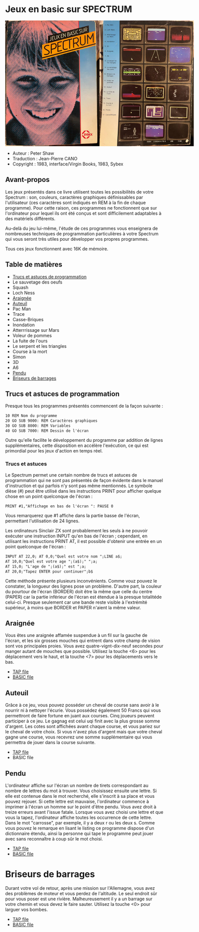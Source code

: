 # Jeux en basic sur SPECTRUM



<div style="display: flex">
<img src="images/screenshot-front.png" alt="front" width="300">
<img src="images/screenshot-back.png" alt="back" width="300">
</div>

* Auteur : Peter Shaw
* Traduction : Jean-Pierre CANO
* Copyright : 1983, interface/Virgin Books, 1983, Sybex

## Avant-propos

Les jeux présentés dans ce livre utilisent toutes les possibilités de votre Spectrum : son, couleurs, caractères graphiques définissables par l'utilisateur (ces caractères sont indiqués en REM à la fin de chaque programme). Pour cette raison, ces programmes ne fonctionnent que sur l'ordinateur pour lequel ils ont été conçus et sont difficilement adaptables à des matériels différents.

Au-delà du jeu lui-même, l'étude de ces programmes vous enseignera de nombreuses techniques de programmation particulières à votre Spectrum qui vous seront très utiles pour développer vos propres programmes.

Tous ces jeux fonctionnent avec 16K de mémoire.

## Table de matières

* [Trucs et astuces de programmation](#trucs-et-astuces-de-programmation)
* Le sauvetage des oeufs
* Squash
* Loch Ness
* [Araignée](#araignée)
* [Auteuil](#auteuil)
* Pac Man
* Trace
* Casse-Briques
* Inondation
* Atterrrissage sur Mars
* Voleur de pommes
* La fuite de l'ours
* Le serpent et les triangles
* Course à la mort
* Simon
* 3D
* A6
* [Pendu](#pendu)
* [Briseurs de barrages](#briseurs-de-barrages)

## Trucs et astuces de programmation

Presque tous les programmes présentés commencent de la façon suivante :

```basic
10 REM Nom du programme
20 GO SUB 9000: REM Caractères graphiques
30 GO SUB 8000: REM Variables
40 GO SUB 7000: REM Dessin de l'écran
```

Outre qu'elle facilite le développement du programme par addition de lignes supplémentaires, cette disposition en accélère l'exécution, ce qui est primordial pour les jeux d'action en temps réel.

### Trucs et astuces

Le Spectrum permet une certain nombre de trucs et astuces de programmation qui ne sont pas présentés de façon évidente dans le manuel d'instruction et qui parfois n'y sont pas même mentionnés. Le symbole dièse (#) peut être utilisé dans les instructions PRINT pour afficher quelque chose en un point quelconque de l'écran :

```basic
PRINT #1,"Affichage en bas de l'écran ": PAUSE 0
```

Vous remarquerez que #1 affiche dans la partie basse de l'écran, permettant l'utilisation de 24 lignes.

Les ordinateurs Sinclair ZX sont probablement les seuls à ne pouvoir exécuter une instruction INPUT qu'en bas de l'écran ; cependant, en utilisant les instructions PRINT AT, il est possible d'obtenir une entrée en un point quelconque de l'écran :

```basic
INPUT AT 22,0; AT 0,0;"Quel est votre nom ";LINE a$; 
AT 10,0;"Quel est votre age ";(a$);" ";a; 
AT 15,0; "L'age de ";(a$);" est ";a; 
AT 20,0;"Tapez ENTER pour continuer";b$
```

Cette méthode présente plusieurs inconvénients. Comme vouz pouvez le constater, la longueur des lignes pose un problème. D'autre part, la couleur du pourtour de l'écran (BORDER) doit être la même que celle du centre (PAPER) car la partie inférieur de l'écran est étendue à la presque totalitéde celui-ci. Presque seulement car une bande reste visible à l'extrémité supérieur, à moins que BORDER et PAPER n'aient la même valeur.

## Araignée

Vous êtes une araignée affamée suspendue à un fil sur la gauche de l'écran, et les six grosses mouches qui entrent dans votre champ de vision sont vos principales proies. Vous avez quatre-vignt-dix-neuf secondes pour manger autant de mouches que possible. Utilisez la touche <6> pour les déplacement vers le haut, et la touche <7> pour les déplacements vers le bas.

* [TAP file](6-SPIDER.TAP)
* [BASIC file](6-SPIDER.BAS)

## Auteuil

Grâce à ce jeu, vous pouvez posséder un cheval de course sans avoir à le nourrir ni à nettoyer l'écurie. Vous possédez également 50 Francs qui vous permettront de faire fortune en juant aux courses. Cinq joueurs peuvent participer à ce jeu. Le gagnag est celui uqi finit avec la plus grosse somme d'argent. Les cotes sont affichées avant chaque course, et vous pariez sur le cheval de votre choix. Si vous n'avez plus d'argent mais que votre cheval gagne une course, vous recevrez une somme supplémentaire qui vous permettra de jouer dans la course suivante.

* [TAP file](12-AUTEUIL.tap)
* BASIC file

## Pendu

L'ordinateur affiche sur l'écran un nombre de tirets correspondant au nombre de lettres du mot à trouver. Vous choisissez ensuite une lettre. Si elle est contenue dans le mot recherché, elle s'inscrit à sa place et vous pouvez rejouer. Si cette lettre est mauvaise, l'ordinateur commence à imprimer à l'écran un homme sur le point d'être pendu. Vous avez droit à treize erreurs avant l'issue fatale. Lorsque vous avez choisi une lettre et que vous la tapez, l'ordinateur affiche toutes les occurrence de cette lettre. Dans le mot "carrosse", par exemple, il y a deux r ou les deux s. Comme vous pouvez le remarque en lisant le listing ce programme dispose d'un dictionnaire étendu, ainsi la personne qui tape le programme peut jouer avec sans reconnaître à coup sûr le mot choisi.

* [TAP file](16-HANGUP.TAP)
* [BASIC file](16-HANGUP.BAS)

# Briseurs de barrages

Durant votre vol de retour, après une mission sur l'Allemagne, vous avez des problèmes de moteur et vous perdez de l'altitude. Le seul endroit sûr pour vous poser est une rivière. Malheureusement il y a un barrage sur votre chemin et vous devez le faire sauter. Utilisez la touche <0> pour larguer vos bombes.

* [TAP file](10-BARRAGES.TAP)
* [BASIC file](10-BARRAGES.BAS)